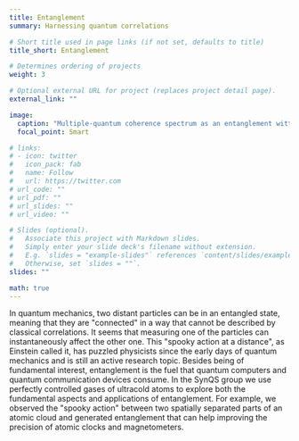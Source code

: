 ```yaml
---
title: Entanglement
summary: Harnessing quantum correlations

# Short title used in page links (if not set, defaults to title)
title_short: Entanglement

# Determines ordering of projects
weight: 3

# Optional external URL for project (replaces project detail page).
external_link: ""

image:
  caption: "Multiple-quantum coherence spectrum as an entanglement wittness (source: [Phys. Rev. Lett. 120, 040402](/publication/2018-gaerttner))"
  focal_point: Smart

# links:
# - icon: twitter
#   icon_pack: fab
#   name: Follow
#   url: https://twitter.com
# url_code: ""
# url_pdf: ""
# url_slides: ""
# url_video: ""

# Slides (optional).
#   Associate this project with Markdown slides.
#   Simply enter your slide deck's filename without extension.
#   E.g. `slides = "example-slides"` references `content/slides/example-slides.md`.
#   Otherwise, set `slides = ""`.
slides: ""

math: true
---
```


In  quantum mechanics, two distant particles can be in an entangled state, meaning that they are "connected" in a way that cannot be described by classical correlations. It seems that measuring one of the particles can instantaneously affect the other one. This "spooky action at a distance", as Einstein called it, has puzzled physicists since the early days of quantum mechanics and is still an active research topic. Besides being of fundamental interest, entanglement is the fuel that quantum computers and quantum communication devices consume.
In the SynQS group we use perfectly controlled gases of ultracold atoms to explore both the fundamental aspects and applications of entanglement. For example, we observed the "spooky action" between two spatially separated parts of an atomic cloud and generated entanglement that can help improving the precision of atomic clocks and magnetometers.
